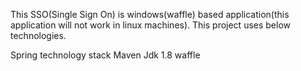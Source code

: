 This SSO(Single Sign On) is windows(waffle) based application(this application will not work in linux machines).
This project uses below technologies.

Spring technology stack
Maven
Jdk 1.8
waffle

